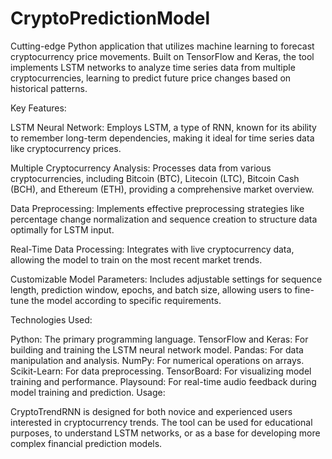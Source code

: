 # CryptoPredictionModel
Cutting-edge Python application that utilizes machine learning to forecast cryptocurrency price movements. Built on TensorFlow and Keras, the tool implements LSTM networks to analyze time series data from multiple cryptocurrencies, learning to predict future price changes based on historical patterns.

Key Features:

LSTM Neural Network: Employs LSTM, a type of RNN, known for its ability to remember long-term dependencies, making it ideal for time series data like cryptocurrency prices.

Multiple Cryptocurrency Analysis: Processes data from various cryptocurrencies, including Bitcoin (BTC), Litecoin (LTC), Bitcoin Cash (BCH), and Ethereum (ETH), providing a comprehensive market overview.

Data Preprocessing: Implements effective preprocessing strategies like percentage change normalization and sequence creation to structure data optimally for LSTM input.

Real-Time Data Processing: Integrates with live cryptocurrency data, allowing the model to train on the most recent market trends.

Customizable Model Parameters: Includes adjustable settings for sequence length, prediction window, epochs, and batch size, allowing users to fine-tune the model according to specific requirements.

Technologies Used:

Python: The primary programming language.
TensorFlow and Keras: For building and training the LSTM neural network model.
Pandas: For data manipulation and analysis.
NumPy: For numerical operations on arrays.
Scikit-Learn: For data preprocessing.
TensorBoard: For visualizing model training and performance.
Playsound: For real-time audio feedback during model training and prediction.
Usage:

CryptoTrendRNN is designed for both novice and experienced users interested in cryptocurrency trends. The tool can be used for educational purposes, to understand LSTM networks, or as a base for developing more complex financial prediction models.
